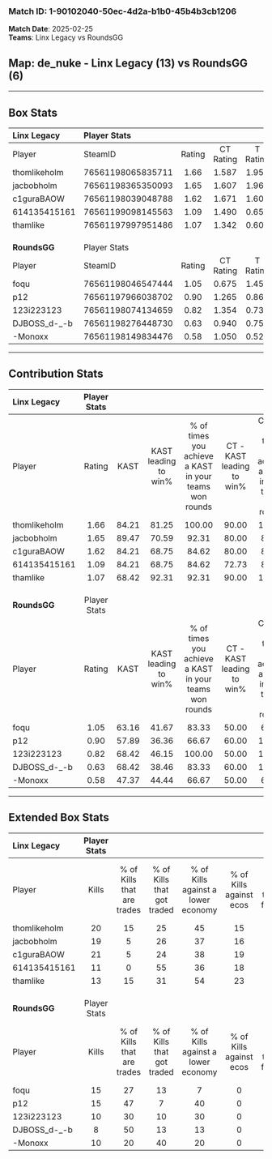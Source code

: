 ### Match ID: 1-90102040-50ec-4d2a-b1b0-45b4b3cb1206  
**Match Date**: 2025-02-25  
**Teams**: Linx Legacy vs RoundsGG  

## **Map**: de_nuke - Linx Legacy (13) vs RoundsGG (6)  
---  

## Box Stats  

| **Linx Legacy** | Player Stats      |        |           |          |       |       |       |         |        |      |     |
| :- | :- | :-: | :-: | :-: | :-: | :-: | :-: | :-: | :-: | :-: | :-: |
| Player          | SteamID           | Rating | CT Rating | T Rating | KAST  |  ADR  | Kills | Assists | Deaths | K/D  | HS% |
| thomlikeholm    | 76561198065835711 |  1.66  |   1.587   |  1.950   | 84.21 | 114.9 |  20   |    9    |   12   | 1.67 | 35  |
| jacbobholm      | 76561198365350093 |  1.65  |   1.607   |  1.969   | 89.47 | 116.5 |  19   |    6    |   12   | 1.58 | 42  |
| c1guraBAOW      | 76561198039048788 |  1.62  |   1.671   |  1.609   | 84.21 | 103.5 |  21   |    4    |   13   | 1.62 | 52  |
| 614135415161    | 76561199098145563 |  1.09  |   1.490   |  0.650   | 84.21 | 63.9  |  11   |    4    |   11   | 1.00 | 54  |
| thamlike        | 76561197997951486 |  1.07  |   1.342   |  0.602   | 68.42 | 56.5  |  13   |    3    |   10   | 1.30 | 61  |
|                 |                   |        |           |          |       |       |       |         |        |      |     |
|                 |                   |        |           |          |       |       |       |         |        |      |     |
|                 |                   |        |           |          |       |       |       |         |        |      |     |
| **RoundsGG**    | Player Stats      |        |           |          |       |       |       |         |        |      |     |
| Player          | SteamID           | Rating | CT Rating | T Rating | KAST  |  ADR  | Kills | Assists | Deaths | K/D  | HS% |
| foqu            | 76561198046547444 |  1.05  |   0.675   |  1.453   | 63.16 | 88.3  |  15   |    3    |   16   | 0.94 | 73  |
| p12             | 76561197966038702 |  0.90  |   1.265   |  0.865   | 57.89 | 64.3  |  15   |    1    |   17   | 0.88 | 53  |
| 123i223123      | 76561198074134659 |  0.82  |   1.354   |  0.737   | 68.42 | 68.0  |  10   |    7    |   16   | 0.63 | 50  |
| DJBOSS_d-_-b    | 76561198276448730 |  0.63  |   0.940   |  0.757   | 68.42 | 45.8  |   8   |    1    |   16   | 0.50 | 50  |
| -Monoxx         | 76561198149834476 |  0.58  |   1.050   |  0.528   | 47.37 | 71.7  |  10   |    4    |   19   | 0.53 | 100 |
---  

## Contribution Stats  

| **Linx Legacy** | Player Stats |       |                      |                                                        |                           |                                                             |                          |                                                            |
| :- | :-: | :-: | :-: | :-: | :-: | :-: | :-: | :-: |
| Player          |    Rating    | KAST  | KAST leading to win% | % of times you achieve a KAST in your teams won rounds | CT - KAST leading to win% | CT - % of times you achieve a KAST in your teams won rounds | T - KAST leading to win% | T - % of times you achieve a KAST in your teams won rounds |
| thomlikeholm    |     1.66     | 84.21 |        81.25         |                         100.00                         |           90.00           |                           100.00                            |          66.67           |                           100.00                           |
| jacbobholm      |     1.65     | 89.47 |        70.59         |                         92.31                          |           80.00           |                            88.89                            |          57.14           |                           100.00                           |
| c1guraBAOW      |     1.62     | 84.21 |        68.75         |                         84.62                          |           80.00           |                            88.89                            |          50.00           |                           75.00                            |
| 614135415161    |     1.09     | 84.21 |        68.75         |                         84.62                          |           72.73           |                            88.89                            |          60.00           |                           75.00                            |
| thamlike        |     1.07     | 68.42 |        92.31         |                         92.31                          |           90.00           |                           100.00                            |          100.00          |                           75.00                            |
|                 |              |       |                      |                                                        |                           |                                                             |                          |                                                            |
|                 |              |       |                      |                                                        |                           |                                                             |                          |                                                            |
|                 |              |       |                      |                                                        |                           |                                                             |                          |                                                            |
| **RoundsGG**    | Player Stats |       |                      |                                                        |                           |                                                             |                          |                                                            |
| Player          |    Rating    | KAST  | KAST leading to win% | % of times you achieve a KAST in your teams won rounds | CT - KAST leading to win% | CT - % of times you achieve a KAST in your teams won rounds | T - KAST leading to win% | T - % of times you achieve a KAST in your teams won rounds |
| foqu            |     1.05     | 63.16 |        41.67         |                         83.33                          |           50.00           |                            66.67                            |          37.50           |                           100.00                           |
| p12             |     0.90     | 57.89 |        36.36         |                         66.67                          |           60.00           |                           100.00                            |          16.67           |                           33.33                            |
| 123i223123      |     0.82     | 68.42 |        46.15         |                         100.00                         |           50.00           |                           100.00                            |          42.86           |                           100.00                           |
| DJBOSS_d-_-b    |     0.63     | 68.42 |        38.46         |                         83.33                          |           60.00           |                           100.00                            |          25.00           |                           66.67                            |
| -Monoxx         |     0.58     | 47.37 |        44.44         |                         66.67                          |           50.00           |                            66.67                            |          40.00           |                           66.67                            |
---  

## Extended Box Stats  

| **Linx Legacy** | Player Stats |                            |                            |                                    |                         |                              |                                 |        |                             |                                     |                          |                               |                            |
| :- | :-: | :-: | :-: | :-: | :-: | :-: | :-: | :-: | :-: | :-: | :-: | :-: | :-: |
| Player          |    Kills     | % of Kills that are trades | % of Kills that got traded | % of Kills against a lower economy | % of Kills against ecos | % of Kills that are flawless | % of Kills that are close duels | Deaths | % of Deaths that get traded | % of Deaths against a lower economy | % of Deaths against ecos | % of Deaths that are flawless | % of Deaths that are close |
| thomlikeholm    |      20      |             15             |             25             |                 45                 |           15            |              65              |                0                |   12   |             17              |                 33                  |            17            |              67               |             17             |
| jacbobholm      |      19      |             5              |             26             |                 37                 |           16            |              58              |               16                |   12   |             25              |                 25                  |            17            |              58               |             8              |
| c1guraBAOW      |      21      |             5              |             24             |                 38                 |           19            |              67              |                0                |   13   |              8              |                 15                  |            8             |              85               |             0              |
| 614135415161    |      11      |             0              |             55             |                 36                 |           18            |              91              |                0                |   11   |             27              |                  9                  |            0             |              64               |             0              |
| thamlike        |      13      |             15             |             31             |                 54                 |           23            |              77              |                0                |   10   |              0              |                 10                  |            0             |              70               |             0              |
|                 |              |                            |                            |                                    |                         |                              |                                 |        |                             |                                     |                          |                               |                            |
|                 |              |                            |                            |                                    |                         |                              |                                 |        |                             |                                     |                          |                               |                            |
|                 |              |                            |                            |                                    |                         |                              |                                 |        |                             |                                     |                          |                               |                            |
| **RoundsGG**    | Player Stats |                            |                            |                                    |                         |                              |                                 |        |                             |                                     |                          |                               |                            |
| Player          |    Kills     | % of Kills that are trades | % of Kills that got traded | % of Kills against a lower economy | % of Kills against ecos | % of Kills that are flawless | % of Kills that are close duels | Deaths | % of Deaths that get traded | % of Deaths against a lower economy | % of Deaths against ecos | % of Deaths that are flawless | % of Deaths that are close |
| foqu            |      15      |             27             |             13             |                 7                  |            0            |              53              |                0                |   16   |             25              |                 13                  |            0             |              69               |             6              |
| p12             |      15      |             47             |             7              |                 40                 |            0            |              87              |                7                |   17   |             24              |                 18                  |            0             |              71               |             6              |
| 123i223123      |      10      |             30             |             10             |                 30                 |            0            |              60              |                0                |   16   |             31              |                  6                  |            0             |              69               |             0              |
| DJBOSS_d-_-b    |      8       |             50             |             13             |                 13                 |            0            |              88              |               13                |   16   |             44              |                 13                  |            0             |              81               |             0              |
| -Monoxx         |      10      |             20             |             40             |                 20                 |            0            |              60              |               10                |   19   |             26              |                 16                  |            0             |              58               |             5              |

